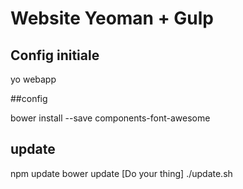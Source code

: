 # Website Yeoman + Gulp

## Config initiale
yo webapp

##config

bower install --save components-font-awesome


## update
npm update
bower update
[Do your thing]
./update.sh